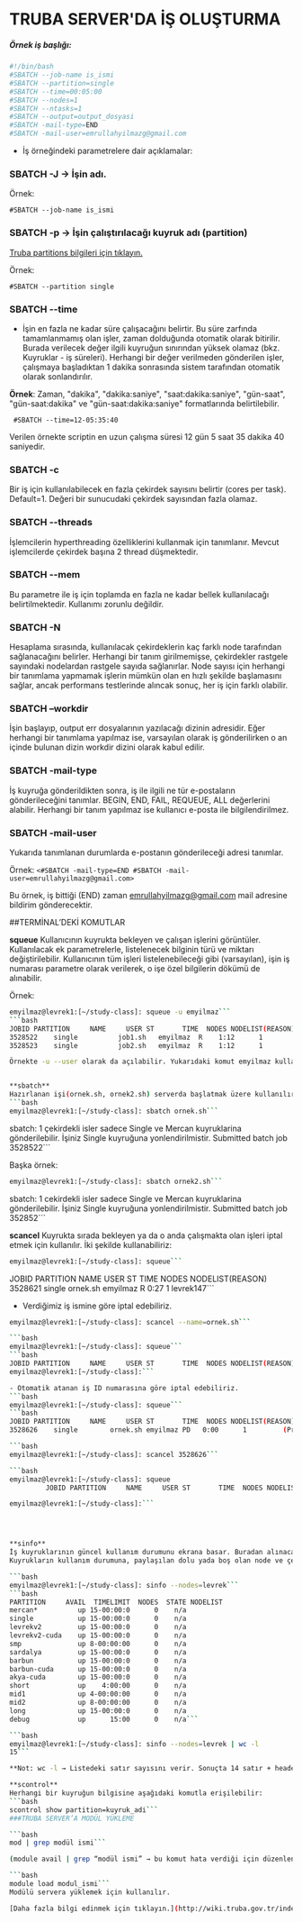 # TRUBA SERVER'DA İŞ OLUŞTURMA

##### Örnek iş başlığı:
```bash
#!/bin/bash
#SBATCH --job-name is_ismi
#SBATCH --partition=single
#SBATCH --time=00:05:00
#SBATCH --nodes=1
#SBATCH --ntasks=1
#SBATCH --output=output_dosyasi
#SBATCH -mail-type=END
#SBATCH -mail-user=emrullahyilmazg@gmail.com
```

- İş örneğindeki parametrelere dair açıklamalar:

### SBATCH -J → İşin adı.

Örnek:

```#SBATCH --job-name is_ismi```

### SBATCH -p -> İşin çalıştırılacağı kuyruk adı (partition)

[Truba partitions bilgileri için tıklayın.](http://wiki.truba.gov.tr/index.php/TRUBA-levrek#Kuyruklar_.28Partitions.29)

Örnek:

```#SBATCH --partition single```

### SBATCH --time
- İşin en fazla ne kadar süre çalışacağını belirtir. Bu süre zarfında tamamlanmamış olan işler, zaman dolduğunda otomatik olarak bitirilir. Burada verilecek değer ilgili kuyruğun sınırından yüksek olamaz (bkz. Kuyruklar - iş süreleri). Herhangi bir değer verilmeden gönderilen işler, çalışmaya başladıktan 1 dakika sonrasında sistem tarafından otomatik olarak sonlandırılır.

**Örnek**:
Zaman, "dakika", "dakika:saniye", "saat:dakika:saniye", "gün-saat", "gün-saat:dakika" ve "gün-saat:dakika:saniye" formatlarında belirtilebilir.

``` #SBATCH --time=12-05:35:40``` 

Verilen örnekte scriptin en uzun çalışma süresi 12 gün 5 saat 35 dakika 40 saniyedir.

### SBATCH -c

Bir iş için kullanılabilecek en fazla çekirdek sayısını belirtir (cores per task). Default=1. Değeri bir sunucudaki çekirdek sayısından fazla olamaz.

### SBATCH --threads
İşlemcilerin hyperthreading özelliklerini kullanmak için tanımlanır. Mevcut işlemcilerde çekirdek başına 2 thread düşmektedir.

### SBATCH --mem
Bu parametre ile iş için toplamda en fazla ne kadar bellek kullanılacağı belirtilmektedir. Kullanımı zorunlu değildir.

### SBATCH -N
Hesaplama sırasında, kullanılacak çekirdeklerin kaç farklı node tarafından sağlanacağını belirler. Herhangi bir tanım girilmemişse, çekirdekler rastgele sayındaki nodelardan rastgele sayıda sağlanırlar. Node sayısı için herhangi bir tanımlama yapmamak işlerin mümkün olan en hızlı şekilde başlamasını sağlar, ancak performans testlerinde alıncak sonuç, her iş için farklı olabilir.

### SBATCH –workdir
İşin başlayıp, output err dosyalarının yazılacağı dizinin adresidir. Eğer herhangi bir tanımlama yapılmaz ise, varsayılan olarak iş gönderilirken o an içinde bulunan dizin workdir dizini olarak kabul edilir.

### SBATCH -mail-type
İş kuyruğa gönderildikten sonra, iş ile ilgili ne tür e-postaların gönderileceğini tanımlar. BEGIN, END, FAIL, REQUEUE, ALL değerlerini alabilir. Herhangi bir tanım yapılmaz ise kullanıcı e-posta ile bilgilendirilmez.

### SBATCH -mail-user
Yukarıda tanımlanan durumlarda e-postanın gönderileceği adresi tanımlar.

Örnek:
`<#SBATCH -mail-type=END
#SBATCH -mail-user=emrullahyilmazg@gmail.com>`

Bu örnek, iş bittiği (END) zaman emrullahyilmazg@gmail.com mail adresine bildirim gönderecektir.

   ##TERMİNAL’DEKİ KOMUTLAR

**squeue**
Kullanıcının kuyrukta bekleyen ve çalışan işlerini görüntüler. Kullanılacak ek parametrelerle, listelenecek bilginin türü ve miktarı değiştirilebilir. Kullanıcının tüm işleri listelenebileceği gibi (varsayılan), işin iş numarası parametre olarak verilerek, o işe özel bilgilerin dökümü de alınabilir.

Örnek:
```bash
emyilmaz@levrek1:[~/study-class]: squeue -u emyilmaz```
```bash
JOBID PARTITION     NAME     USER ST       TIME  NODES NODELIST(REASON)
3528522    single          job1.sh   emyilmaz  R    1:12      1 		levrek147
3528523    single          job2.sh   emyilmaz  R    1:12      1 		levrek147```

Örnekte -u --user olarak da açılabilir. Yukarıdaki komut emyilmaz kullanıcısının çalıştırdığı işleri getir anlamına gelmektedir.


**sbatch**
Hazırlanan işi(ornek.sh, ornek2.sh) serverda başlatmak üzere kullanılır.
```bash
emyilmaz@levrek1:[~/study-class]: sbatch ornek.sh```

```
sbatch: 1 çekirdekli isler sadece Single ve Mercan kuyruklarina gönderilebilir. İşiniz Single kuyruğuna yonlendirilmistir.
Submitted batch job 3528522```

Başka örnek:
```bash
emyilmaz@levrek1:[~/study-class]: sbatch ornek2.sh```

```
sbatch: 1 cekirdekli isler sadece Single ve Mercan kuyruklarina gönderilebilir. İşiniz Single kuyruğuna yonlendirilmistir.
Submitted batch job 352852```

**scancel** 
Kuyrukta sırada bekleyen ya da o anda çalışmakta olan işleri iptal etmek için kullanılır. İki şekilde kullanabiliriz: 
```bash 
emyilmaz@levrek1:[~/study-class]: squeue```
```
JOBID PARTITION     NAME     USER ST       TIME  NODES NODELIST(REASON)
3528621    single 		  ornek.sh emyilmaz  R    0:27      1 			levrek147```

- Verdiğimiz iş ismine göre iptal edebiliriz.
```bash
emyilmaz@levrek1:[~/study-class]: scancel --name=ornek.sh```

```bash
emyilmaz@levrek1:[~/study-class]: squeue```
```bash
JOBID PARTITION     NAME     USER ST       TIME  NODES NODELIST(REASON)
emyilmaz@levrek1:[~/study-class]:```

- Otomatik atanan iş ID numarasına göre iptal edebiliriz.
```bash
emyilmaz@levrek1:[~/study-class]: squeue```
```bash
JOBID PARTITION     NAME     USER ST       TIME  NODES NODELIST(REASON)
3528626    single        ornek.sh emyilmaz PD   0:00      1         (Priority)```

```bash
emyilmaz@levrek1:[~/study-class]: scancel 3528626```

```bash
emyilmaz@levrek1:[~/study-class]: squeue
         JOBID PARTITION     NAME     USER ST       TIME  NODES NODELIST(REASON)

emyilmaz@levrek1:[~/study-class]:```




**sinfo**
İş kuyruklarının güncel kullanım durumunu ekrana basar. Buradan alınacak bilgi ile kuyruğa gönderilecek işin kaynak miktarı planlanarak en hızlı şekilde başlayabileceği kuyruğa yönlendirilebilir.Kullanılacak ek parametrelerle, listelenecek bilginin türü ve miktarı değiştirilebilir.
Kuyrukların kullanım durumuna, paylaşılan dolu yada boş olan node ve çekirdeklerin durumuna “sinfo” komutu ile erişilebilir.

```bash
emyilmaz@levrek1:[~/study-class]: sinfo --nodes=levrek```
```bash 
PARTITION     AVAIL  TIMELIMIT  NODES  STATE NODELIST
mercan*          up 15-00:00:0      0    n/a 
single           up 15-00:00:0      0    n/a 
levrekv2         up 15-00:00:0      0    n/a 
levrekv2-cuda    up 15-00:00:0      0    n/a 
smp              up 8-00:00:00      0    n/a 
sardalya         up 15-00:00:0      0    n/a 
barbun           up 15-00:00:0      0    n/a 
barbun-cuda      up 15-00:00:0      0    n/a 
akya-cuda        up 15-00:00:0      0    n/a 
short            up    4:00:00      0    n/a 
mid1             up 4-00:00:00      0    n/a 
mid2             up 8-00:00:00      0    n/a 
long             up 15-00:00:0      0    n/a 
debug            up      15:00      0    n/a```

```bash
emyilmaz@levrek1:[~/study-class]: sinfo --nodes=levrek | wc -l
15```

**Not: wc -l → Listedeki satır sayısını verir. Sonuçta 14 satır + header ile toplam 15 satır yer alır.**

**scontrol**
Herhangi bir kuyruğun bilgisine aşağıdaki komutla erişilebilir:
```bash
scontrol show partition=kuyruk_adi```
###TRUBA SERVER’A MODÜL YÜKLEME

```bash
mod | grep modül ismi```

(module avail | grep “modül ismi” → bu komut hata verdiği için düzenlendi.) İstediğimiz modülün serverda var olup olmadığını ya da versiyon kontrolü yapmak istediğimiz zaman kullanılır.

```bash
module load modul_ismi```
Modülü servera yüklemek için kullanılır.

[Daha fazla bilgi edinmek için tıklayın.](http://wiki.truba.gov.tr/index.php/TRUBA-levrek)

